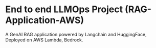 # End to end LLMOps Project (RAG-Application-AWS)
A GenAI RAG application powered by Langchain and HuggingFace, Deployed on AWS Lambda, Bedrock.
